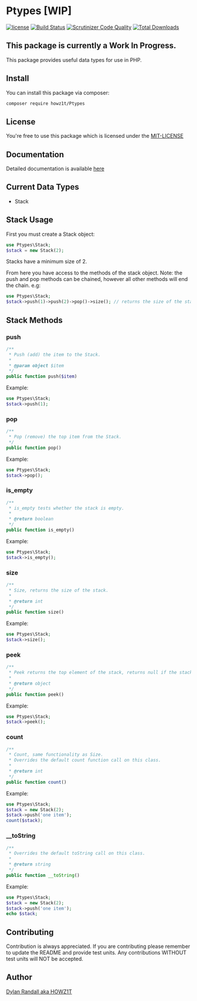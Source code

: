 # Ptypes [WIP]
[![license](https://img.shields.io/github/license/mashape/apistatus.svg)](https://github.com/HOWZ1T/Ptypes/blob/master/LICENSE.md) [![Build Status](https://travis-ci.org/HOWZ1T/Ptypes.svg?branch=master)](https://travis-ci.org/HOWZ1T/Ptypes) [![Scrutinizer Code Quality](https://scrutinizer-ci.com/g/HOWZ1T/Ptypes/badges/quality-score.png?b=master)](https://scrutinizer-ci.com/g/HOWZ1T/Ptypes/?branch=master) [![Total Downloads](https://poser.pugx.org/howz1t/ptypes/downloads)](https://packagist.org/packages/howz1t/ptypes)
## This package is currently a Work In Progress.
This package provides useful data types for use in PHP.

## Install
You can install this package via composer:
```bash
composer require howz1t/Ptypes
```

## License
You're free to use this package which is licensed under the [MIT-LICENSE](LICENSE.md)

## Documentation
Detailed documentation is available [here](https://dylan-randall.com/documentation/ptypes/)

## Current Data Types
- Stack

## Stack Usage
First you must create a Stack object:
```php
use Ptypes\Stack;
$stack = new Stack(2);
```
Stacks have a minimum size of 2.

From here you have access to the methods of the stack object.
Note: the push and pop methods can be chained, however all other methods will end the chain.
e.g:
```php
use Ptypes\Stack;
$stack->push(1)->push(2)->pop()->size(); // returns the size of the stack after the pushes and pops.
```

## Stack Methods

### push
```php
/**
 * Push (add) the item to the Stack.
 *
 * @param object $item
 */
public function push($item)
```

Example:
```php
use Ptypes\Stack;
$stack->push(1);
```

### pop
```php
/**
 * Pop (remove) the top item from the Stack.
 */
public function pop()
```

Example:
```php
use Ptypes\Stack;
$stack->pop();
```


### is_empty
```php
/**
 * is_empty tests whether the stack is empty.
 *
 * @return boolean
 */
public function is_empty()
```

Example:
```php
use Ptypes\Stack;
$stack->is_empty();
```

### size
```php
/**
 * Size, returns the size of the stack.
 *
 * @return int
 */
public function size()
```

Example:
```php
use Ptypes\Stack;
$stack->size();
```

### peek
```php
/**
 * Peek returns the top element of the stack, returns null if the stack is empty.
 * 
 * @return object
 */
public function peek()
```

Example:
```php
use Ptypes\Stack;
$stack->peek();
```

### count
```php
/**
 * Count, same functionality as Size.
 * Overrides the default count function call on this class.
 *
 * @return int
 */
public function count()
```

Example:
```php
use Ptypes\Stack;
$stack = new Stack(2);
$stack->push('one item');
count($stack);
```

### __toString
```php
/**
 * Overrides the default toString call on this class.
 *
 * @return string
 */
public function __toString()
```

Example:
```php
use Ptypes\Stack;
$stack = new Stack(2);
$stack->push('one item');
echo $stack;
```

## Contributing

Contribution is always appreciated. 
If you are contributing please remember to update the README and provide test units.
Any contributions WITHOUT test units will NOT be accepted.


## Author
[Dylan Randall aka HOWZ1T](https://github.com/howz1t)
